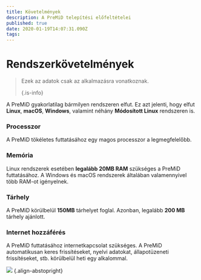 ```yaml
---
title: Követelmények
description: A PreMiD telepítési előfeltételei
published: true
date: 2020-01-19T14:07:31.090Z
tags:
---
```


# Rendszerkövetelmények

> Ezek az adatok csak az alkalmazásra vonatkoznak. 
> 
> {.is-info}

A PreMiD gyakorlatilag bármilyen rendszeren elfut. Ez azt jelenti, hogy elfut **Linux**, **macOS**, **Windows**, valamint néhány **Módosított Linux** rendszeren is.

### Processzor
A PreMiD tökéletes futtatásához egy magos processzor a legmegfelelőbb.

### Memória
Linux rendszerek esetében **legalább 20MB RAM** szükséges a PreMiD futtatásához. A Windows és macOS rendszerek általában valamennyivel több RAM-ot igényelnek.

### Tárhely
A PreMiD körülbelül **150MB** tárhelyet foglal. Azonban, legalább **200 MB** tárhely ajánlott.

### Internet hozzáférés
A PreMiD futtatásához internetkapcsolat szükséges. A PreMiD automatikusan keres frissítéseket, nyelvi adatokat, állapotüzeneti frissítéseket, stb. körülbelül heti egy alkalommal.

![](https://a.icons8.com/ViUXyjOj/f4tFww/svg.svg) {.align-abstopright}